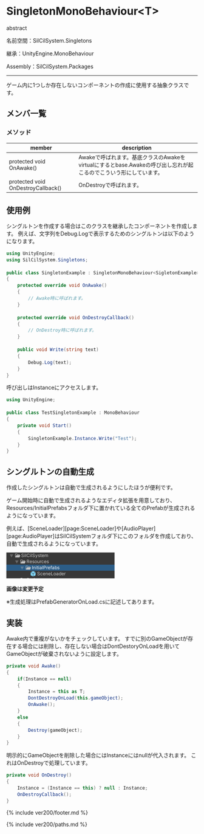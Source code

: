 # SingletonMonoBehaviour\<T>

abstract

名前空間：SilCilSystem.Singletons

継承：UnityEngine.MonoBehaviour

Assembly：SilCilSystem.Packages

---

ゲーム内に1つしか存在しないコンポーネントの作成に使用する抽象クラスです。

## メンバ一覧

### メソッド

|member|description|
|-|-|
|protected void OnAwake()|Awakeで呼ばれます。基底クラスのAwakeをvirtualにするとbase.Awakeの呼び出し忘れが起こるのでこういう形にしています。|
|protected void OnDestroyCallback()|OnDestroyで呼ばれます。|

## 使用例

シングルトンを作成する場合はこのクラスを継承したコンポーネントを作成します。
例えば、文字列をDebug.Logで表示するためのシングルトンは以下のようになります。

```cs
using UnityEngine;
using SilCilSystem.Singletons;

public class SingletonExample : SingletonMonoBehaviour<SigletonExample>
{
    protected override void OnAwake()
    {
        // Awake時に呼ばれます。
    }

    protected override void OnDestroyCallback()
    {
        // OnDestroy時に呼ばれます。
    }

    public void Write(string text)
    {
        Debug.Log(text);
    }
}
```

呼び出しはInstanceにアクセスします。

```cs
using UnityEngine;

public class TestSingletonExample : MonoBehaviour
{
    private void Start()
    {
        SingletonExample.Instance.Write("Test");
    }
}
```

## シングルトンの自動生成

作成したシングルトンは自動で生成されるようにしたほうが便利です。

ゲーム開始時に自動で生成されるようなエディタ拡張を用意しており、
Resources/InitialPrefabsフォルダ下に置かれている全てのPrefabが生成されるようになっています。

例えば、[SceneLoader][page:SceneLoader]や[AudioPlayer][page:AudioPlayer]はSilCilSystemフォルダ下にこのフォルダを作成しており、
自動で生成されるようになっています。

![InitialPrefabs][fig:InitialPrefabs]

**画像は変更予定**

※生成処理はPrefabGeneratorOnLoad.csに記述してあります。

## 実装

Awake内で重複がないかをチェックしています。
すでに別のGameObjectが存在する場合には削除し、存在しない場合はDontDestoryOnLoadを用いてGameObjectが破棄されないように設定します。

```cs
private void Awake()
{
    if(Instance == null)
    {
        Instance = this as T;
        DontDestroyOnLoad(this.gameObject);
        OnAwake();
    }
    else
    {
        Destroy(gameObject);
    }
}
```

明示的にGameObjectを削除した場合にはInstanceにはnullが代入されます。
これはOnDestroyで処理しています。

```cs
private void OnDestroy()
{
    Instance = (Instance == this) ? null : Instance;
    OnDestroyCallback();
}
```

<!--- footer --->

{% include ver200/footer.md %}

<!--- 参照 --->

{% include ver200/paths.md %}

[fig:InitialPrefabs]: Figures/InitialPrefabs.png
